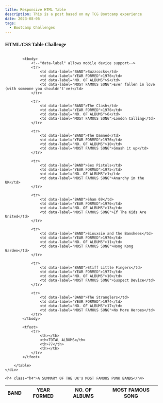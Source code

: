 ```yaml
---
title: Responsive HTML Table
description: This is a post based on my TCG Bootcamp experience
date: 2023-08-06
tags:
  - Bootcamp Challenges
---
```

<head>
	<title>TCG: Semantic HTML Challenge Task</title>
	<meta name="viewport" content="width=device-width, initial-scale=1">
<!--	<link rel="stylesheet" href="tenthpost.css"> -->
	<link href='https://fonts.googleapis.com/css?family=Rock Salt' rel='stylesheet'>
    <style>
.h3 {
	font-family: "Helvetica Neu";
}

.h4 {
	font-family: "Rock Salt";
	font-size: 8px;
	text-align: right;
}

body {
	margin: 0;
	padding: 20px;
	font-family: "Helvetica Neu";
}

* {
	box-sizing: border-box;
}

.table {
	width: 100%;
	border-collapse: collapse;
	border: 2px solid purple;
}

.table th {
	padding: 10px 15px;
	border: 1px solid purple;
	color: #ffffff;
	background-image: url("https://cdn.glitch.me/8b1beacc-937c-4072-93d6-4ae825ab1a7a%2Fleopardskin.jpg"),
		linear-gradient(rgba(0, 0, 0, 0.1), rgba(0, 0, 0, 0.5));
	font-family: "Rock Salt";
	text-align: center;
	font-size: 8px;
	empty-cells: hide;
}

.table td {
	padding: 8px 15px;
	text-align: center;
	font-size: 12px;
}

.table tbody tr:nth-child(even) {
	background-color: #e495e4;
}

.table tbody tr:nth-child(odd) {
	background-color: #ff33cc;
}

/*responsive*/
@media(max-width: 500px) {
	.table thead {
		display: none;
	}

	.table,
	.table tbody,
	.table tr,
	.table td {
		display: block;
		width: 100%;
	}

	.table tr {
		margin-bottom: 15px;
	}

	.table td {
		text-align: right;
		padding-left: 50%;
		text-align: right;
		position: relative;
	}

	.table td::before {
		content: attr(data-label);
		position: absolute;
		left: 0;
		width: 50%;
		padding-left: 15px;
		font-size: 15px;
		font-weight: bold;
		text-align: left;
	}
}
    </style>
</head>
<body>
	<h3 class="h3">HTML/CSS Table Challenge</h3>
	<div style="overflow-x: auto;">
		<table class="table">
			<thead>
				<tr>
					<th>BAND</th>
					<th>YEAR FORMED</th>
					<th>NO. OF ALBUMS</th>
					<th>MOST FAMOUS SONG</th>
				</tr>
			</thead>

			<tbody>
				<!--"data-label" allows mobile device support-->
				<tr>
					<td data-label="BAND">Buzzcocks</td>
					<td data-label="YEAR FORMED">1976</td>
					<td data-label="NO. OF ALBUMS">9</td>
					<td data-label="MOST FAMOUS SONG">Ever fallen in love (with someone you shouldn't've)</td>
				</tr>

				<tr>
					<td data-label="BAND">The Clash</td>
					<td data-label="YEAR FORMED">1976</td>
					<td data-label="NO. OF ALBUMS">6</td>
					<td data-label="MOST FAMOUS SONG">London Calling</td>
				</tr>

				<tr>
					<td data-label="BAND">The Damned</td>
					<td data-label="YEAR FORMED">1976</td>
					<td data-label="NO. OF ALBUMS">10</td>
					<td data-label="MOST FAMOUS SONG">Smash it up</td>
				</tr>

				<tr>
					<td data-label="BAND">Sex Pistols</td>
					<td data-label="YEAR FORMED">1975</td>
					<td data-label="NO. OF ALBUMS">1</td>
					<td data-label="MOST FAMOUS SONG">Anarchy in the UK</td>
				</tr>

				<tr>
					<td data-label="BAND">Sham 69</td>
					<td data-label="YEAR FORMED">1976</td>
					<td data-label="NO. OF ALBUMS">13</td>
					<td data-label="MOST FAMOUS SONG">If The Kids Are United</td>
				</tr>

				<tr>
					<td data-label="BAND">Siouxsie and the Banshees</td>
					<td data-label="YEAR FORMED">1976</td>
					<td data-label="NO. OF ALBUMS">11</td>
					<td data-label="MOST FAMOUS SONG">Hong Kong Garden</td>
				</tr>

				<tr>
					<td data-label="BAND">Stiff Little Fingers</td>
					<td data-label="YEAR FORMED">1977</td>
					<td data-label="NO. OF ALBUMS">10</td>
					<td data-label="MOST FAMOUS SONG">Suspect Device</td>
				</tr>

				<tr>
					<td data-label="BAND">The Stranglers</td>
					<td data-label="YEAR FORMED">1974</td>
					<td data-label="NO. OF ALBUMS">17</td>
					<td data-label="MOST FAMOUS SONG">No More Heroes</td>
				</tr>
			</tbody>

			<tfoot>
				<tr>
					<th></th>
					<th>TOTAL ALBUMS</th>
					<th>77</th>
					<th></th>
				</tr>
			</tfoot>

		</table>
	</div>

	<h4 class="h4">A SUMMARY OF THE UK's MOST FAMOUS PUNK BANDS</h4>

</body>
